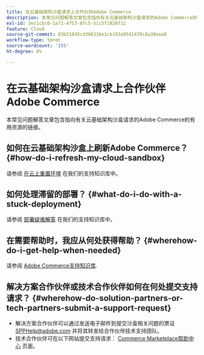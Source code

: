 ```yaml
---
title: 在云基础架构沙盒请求上合作伙伴Adobe Commerce
description: 本常见问题解答文章包含指向有关云基础架构沙盒请求的Adobe Commerce的有用资源的链接。
exl-id: 3ec1cbc0-1a71-4753-8fc5-51c5f1928f12
feature: Cloud
source-git-commit: 83b21845cd306336e1cb193a9541478c8a38eea8
workflow-type: tm+mt
source-wordcount: '155'
ht-degree: 0%

---
```


# 在云基础架构沙盒请求上合作伙伴Adobe Commerce

本常见问题解答文章包含指向有关云基础架构沙盒请求的Adobe Commerce的有用资源的链接。

## 如何在云基础架构沙盒上刷新Adobe Commerce？ {#how-do-i-refresh-my-cloud-sandbox}

请参阅 [在云上重置环境](/help/how-to/general/reset-environment-on-cloud.md) 在我们的支持知识库中。

## 如何处理滞留的部署？ {#what-do-i-do-with-a-stuck-deployment}

请参阅 [部署疑难解答](/help/troubleshooting/deployment/magento-deployment-troubleshooter.md) 在我们的支持知识库中。

## 在需要帮助时，我应从何处获得帮助？ {#wherehow-do-i-get-help-when-needed}

请参阅 [Adobe Commerce支持知识库](https://support.magento.com/hc/en-us).

## 解决方案合作伙伴或技术合作伙伴如何在何处提交支持请求？ {#wherehow-do-solution-partners-or-tech-partners-submit-a-support-request}

* 解决方案合作伙伴可以通过发送电子邮件到提交沙盒相关问题的票证 [SPPHelp@adobe.com](mailto:SPPHelp@adobe.com) 并将其转发给合作伙伴技术支持团队。
* 技术合作伙伴可在以下网站提交支持请求： [Commerce Marketplace帮助中心](https://marketplacesupport.magento.com/hc/en-us/requests) 页面。
